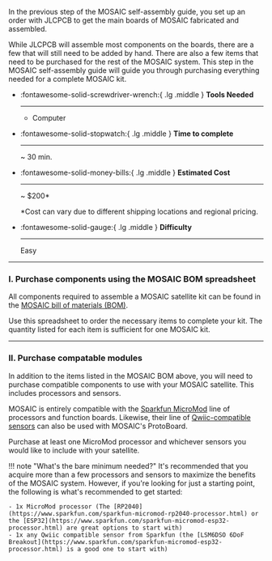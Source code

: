 In the previous step of the MOSAIC self-assembly guide, you set up an order with JLCPCB to get the main boards of MOSAIC fabricated and assembled.

While JLCPCB will assemble most components on the boards, there are a few that will still need to be added by hand. There are also a few items that need to be purchased for the rest of the MOSAIC system. This step in the MOSAIC self-assembly guide will guide you through purchasing everything needed for a complete MOSAIC kit. 

<div class="grid cards" markdown>

-   :fontawesome-solid-screwdriver-wrench:{ .lg .middle } __Tools Needed__

    ---

    - Computer

-   :fontawesome-solid-stopwatch:{ .lg .middle } __Time to complete__

    ---

    ~ 30 min.

-   :fontawesome-solid-money-bills:{ .lg .middle } __Estimated Cost__

    ---

    ~ $200*

    *Cost can vary due to different shipping locations and regional pricing.

-   :fontawesome-solid-gauge:{ .lg .middle } __Difficulty__

    ---

    Easy

</div>

---

### I. Purchase components using the MOSAIC BOM spreadsheet

All components required to assemble a MOSAIC satellite kit can be found in the [MOSAIC bill of materials (BOM)](https://docs.google.com/spreadsheets/d/1xMUYyzwjdTFx7HzwNHd50U6s08wMuClfGDR2PERgSA4/edit?usp=sharing). 

Use this spreadsheet to order the necessary items to complete your kit. The quantity listed for each item is sufficient for one MOSAIC kit.

---

### II. Purchase compatable modules

In addition to the items listed in the MOSAIC BOM above, you will need to purchase compatible components to use with your MOSAIC satellite. This includes processors and sensors.

MOSAIC is entirely compatible with the [Sparkfun MicroMod](https://www.sparkfun.com/micromod) line of processors and function boards. Likewise, their line of [Qwiic-compatible sensors](https://www.sparkfun.com/sensors.html) can also be used with MOSAIC's ProtoBoard. 

Purchase at least one MicroMod processor and whichever sensors you would like to include with your satellite. 

!!! note "What's the bare minimum needed?"
    It's recommended that you acquire more than a few processors and sensors to maximize the benefits of the MOSAIC system. However, if you're looking for just a starting point, the following is what's recommended to get started:

    - 1x MicroMod processor (The [RP2040](https://www.sparkfun.com/sparkfun-micromod-rp2040-processor.html) or the [ESP32](https://www.sparkfun.com/sparkfun-micromod-esp32-processor.html) are great options to start with)
    - 1x any Qwiic compatible sensor from Sparkfun (the [LSM6DSO 6DoF Breakout](https://www.sparkfun.com/sparkfun-micromod-esp32-processor.html) is a good one to start with)